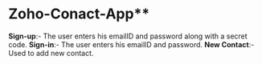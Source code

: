 # Zoho-Conact-App**

**Sign-up**:- The user enters his emailID and password along
with a secret code.
**Sign-in**:- The user enters his emailID and password. 
**New Contact**:- Used to add new contact.
